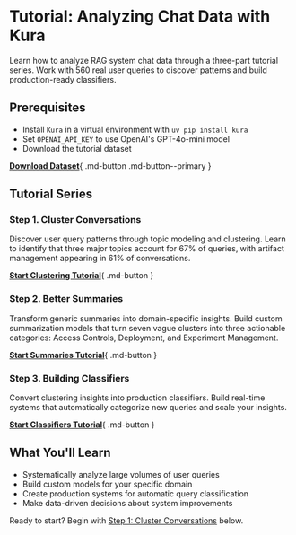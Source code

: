 # Tutorial: Analyzing Chat Data with Kura

Learn how to analyze RAG system chat data through a three-part tutorial series. Work with 560 real user queries to discover patterns and build production-ready classifiers.

## Prerequisites

- Install `Kura` in a virtual environment with `uv pip install kura`
- Set `OPENAI_API_KEY` to use OpenAI's GPT-4o-mini model
- Download the tutorial dataset

[**Download Dataset**](../assets/conversations.json){ .md-button .md-button--primary }

## Tutorial Series

### Step 1. Cluster Conversations

Discover user query patterns through topic modeling and clustering. Learn to identify that three major topics account for 67% of queries, with artifact management appearing in 61% of conversations.

[**Start Clustering Tutorial**](../notebooks/how-to-look-at-data/01_clustering_task.ipynb){ .md-button }

### Step 2. Better Summaries

Transform generic summaries into domain-specific insights. Build custom summarization models that turn seven vague clusters into three actionable categories: Access Controls, Deployment, and Experiment Management.

[**Start Summaries Tutorial**](../notebooks/how-to-look-at-data/02_summaries_task.ipynb){ .md-button }

### Step 3. Building Classifiers

Convert clustering insights into production classifiers. Build real-time systems that automatically categorize new queries and scale your insights.

[**Start Classifiers Tutorial**](../notebooks/how-to-look-at-data/03_classifiers_task.ipynb){ .md-button }

## What You'll Learn

- Systematically analyze large volumes of user queries
- Build custom models for your specific domain
- Create production systems for automatic query classification
- Make data-driven decisions about system improvements

Ready to start? Begin with [Step 1: Cluster Conversations](../notebooks/how-to-look-at-data/01_clustering_task.ipynb) below.
